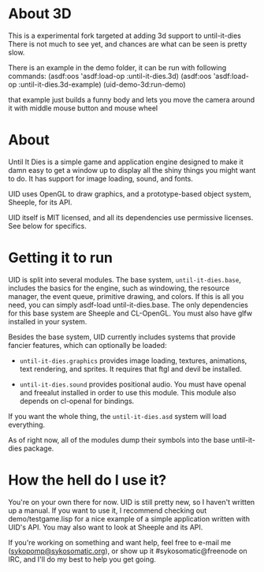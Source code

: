 About 3D
========
This is a experimental fork targeted at adding 3d support to until-it-dies
There is not much to see yet, and chances are what can be seen is pretty slow.

There is an example in the demo folder, it can be run with following commands:
(asdf:oos 'asdf:load-op :until-it-dies.3d)
(asdf:oos 'asdf:load-op :until-it-dies.3d-example)
(uid-demo-3d:run-demo)

that example just builds a funny body and lets you move the camera around it 
with middle mouse button and mouse wheel

About
=====

Until It Dies is a simple game and application engine designed to make it damn easy to get a window
up to display all the shiny things you might want to do. It has support for image loading, sound,
and fonts.

UID uses OpenGL to draw graphics, and a prototype-based object system, Sheeple, for its API.

UID itself is MIT licensed, and all its dependencies use permissive licenses. See below for specifics.

Getting it to run
=================

UID is split into several modules. The base system, `until-it-dies.base`, includes the basics for
the engine, such as windowing, the resource manager, the event queue, primitive drawing, and
colors. If this is all you need, you can simply asdf-load until-it-dies.base. The only dependencies
for this base system are Sheeple and CL-OpenGL. You must also have glfw installed in your system.

Besides the base system, UID currently includes systems that provide fancier features, which can
optionally be loaded:

* `until-it-dies.graphics` provides image loading, textures, animations, text rendering, and
  sprites. It requires that ftgl and devil be installed.

* `until-it-dies.sound` provides positional audio. You must have openal and freealut installed in
  order to use this module. This module also depends on cl-openal for bindings.

If you want the whole thing, the `until-it-dies.asd` system will load everything.

As of right now, all of the modules dump their symbols into the base until-it-dies package.

How the hell do I use it?
=========================

You're on your own there for now. UID is still pretty new, so I haven't written up a manual. If you
want to use it, I recommend checking out demo/testgame.lisp for a nice example of a simple
application written with UID's API. You may also want to look at Sheeple and its API.

If you're working on something and want help, feel free to e-mail me (sykopomp@sykosomatic.org), or
show up it #sykosomatic@freenode on IRC, and I'll do my best to help you get going.

